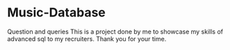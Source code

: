 # Music-Database
Question and queries 
This is a project done by me to showcase my skills of advanced sql to my recruiters. Thank you for your time.
